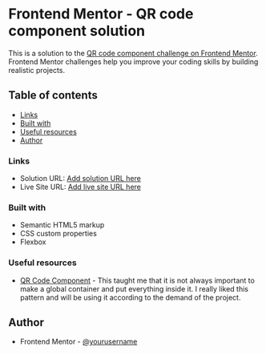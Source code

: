 # Frontend Mentor - QR code component solution

This is a solution to the [QR code component challenge on Frontend Mentor](https://www.frontendmentor.io/challenges/qr-code-component-iux_sIO_H). Frontend Mentor challenges help you improve your coding skills by building realistic projects. 

## Table of contents

  - [Links](#links)
  - [Built with](#built-with)
  - [Useful resources](#useful-resources)
- [Author](#author)


### Links

- Solution URL: [Add solution URL here](https://your-solution-url.com)
- Live Site URL: [Add live site URL here](https://your-live-site-url.com)


### Built with

- Semantic HTML5 markup
- CSS custom properties
- Flexbox

### Useful resources

- [QR Code Component](https://www.youtube.com/watch?v=JFyMWwOxHYM) - This taught me that it is not always important to make a global container and put everything inside it. I really liked this pattern and will be using it according to the demand of the project.


## Author
- Frontend Mentor - [@yourusername](https://www.frontendmentor.io/profile/A-Realist)


